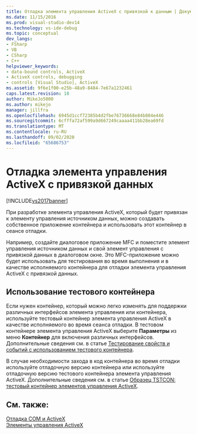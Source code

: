 ```yaml
---
title: Отладка элемента управления ActiveX с привязкой к данным | Документация Майкрософт
ms.date: 11/15/2016
ms.prod: visual-studio-dev14
ms.technology: vs-ide-debug
ms.topic: conceptual
dev_langs:
- FSharp
- VB
- CSharp
- C++
helpviewer_keywords:
- data-bound controls, ActiveX
- ActiveX controls, debugging
- controls [Visual Studio], ActiveX
ms.assetid: 9f6e1f00-e25b-48a9-8484-7e67a1232461
caps.latest.revision: 18
author: MikeJo5000
ms.author: mikejo
manager: jillfra
ms.openlocfilehash: 6945d1ccf72385b4d2fbe76736668e84b804e446
ms.sourcegitcommit: 6cfffa72af599a9d667249caaaa411bb28ea69fd
ms.translationtype: MT
ms.contentlocale: ru-RU
ms.lasthandoff: 09/02/2020
ms.locfileid: "65686753"
---
```

# <a name="debugging-a-data-bound-activex-control"></a>Отладка элемента управления ActiveX с привязкой данных
[!INCLUDE[vs2017banner](../includes/vs2017banner.md)]

При разработке элемента управления ActiveX, который будет привязан к элементу управления источником данных, можно создавать собственное приложение контейнера и использовать этот контейнер в сеансе отладки.  
  
 Например, создайте диалоговое приложение MFC и поместите элемент управления источником данных и свой элемент управления с привязкой данных в диалоговом окне. Это MFC-приложение можно будет использовать для тестирования во время выполнения и в качестве исполняемого контейнера для отладки элемента управления ActiveX с привязкой данных.  
  
## <a name="using-the-test-container"></a>Использование тестового контейнера  
 Если нужен контейнер, который можно легко изменять для поддержки различных интерфейсов элемента управления или контейнера, используйте тестовый контейнер элемента управления ActiveX в качестве исполняемого во время сеанса отладки. В тестовом контейнере элемента управления ActiveX выберите **Параметры** из меню **Контейнер** для включения различных интерфейсов. Дополнительные сведения см. в статье [Тестирование свойств и событий с использованием тестового контейнера](https://msdn.microsoft.com/library/626867cf-fe53-4c30-8973-55bb93ef3917).  
  
 В случае необходимости захода в код контейнера во время отладки используйте отладочную версию контейнера или используйте отладочную версию тестового контейнера элемента управления ActiveX. Дополнительные сведения см. в статье [Образец TSTCON: тестовый контейнер элементов управления ActiveX](https://msdn.microsoft.com/72fa40ef-27d3-400c-813f-10b03236e600).  
  
## <a name="see-also"></a>См. также:  
 [Отладка COM и ActiveX](../debugger/com-and-activex-debugging.md)   
 [Элементы управления ActiveX](https://msdn.microsoft.com/library/52aaec4d-3889-402e-b57d-758078f8ac57)
